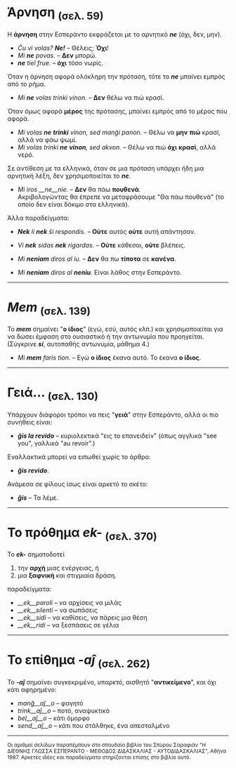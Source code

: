 # Άρνηση <sub>(σελ. 59)</sub>

Η __άρνηση__ στην Εσπεράντο εκφράζεται με το αρνητικό *__ne__* (όχι, δεν, μην).  

- *Ĉu vi volas? __Ne!__*  – Θέλεις; __Όχι__!  
- *Mi __ne__ povas.* – __Δεν__ μπορώ.  
- *__ne__ tiel frue.* – __όχι__ τόσο νωρίς.  

Όταν η άρνηση αφορά ολόκληρη την πρόταση, τότε το *__ne__* μπαίνει εμπρός από το ρήμα.  
- *Mi __ne__ volas trinki vinon.* – __Δεν__ θέλω να πιώ κρασί.  

Όταν όμως αφορά __μέρος__ της πρότασης, μπαίνει εμπρός από το μέρος που αφορά.  

- *Mi volas __ne__ __trinki__ vinon, sed manĝi panon.* – Θέλω να __μην__ __πιώ__ κρασί, αλλά να φάω ψωμί.  
- *Mi volas trinki __ne__ __vinon__, sed akvon.* – Θέλω να πιώ __όχι__ __κρασί__, αλλά νερό.  

Σε αντίθεση με τα ελληνικά, όταν σε μια πρόταση υπάρχει ήδη μια αρνητική λέξη, δεν χρησιμοποιείται το *__ne__*.  

- *Mi iros __ne__nie.* – __Δεν__ θα πάω __πουθενά__.  
Ακριβολογώντας θα έπρεπε να μεταφράσουμε "Θα πάω πουθενά" (το οποίο δεν είναι δόκιμο στα ελληνικά).

Άλλα παραδείγματα:

- *__Nek__ li __nek__ ŝi respondis.*   – __Ούτε__ αυτός __ούτε__ αυτή απάντησαν.
- *Vi __nek__ sidas __nek__ rigardas.* – __Ούτε__ κάθεσαι, __ούτε__ βλέπεις.

- *Mi __neniam__ diros al iu.* – __Δεν__ θα πω __τίποτα__ σε __κανένα__.
- *Mi __neniam__ diros al __neniu__*. Είναι λάθος στην Εσπεράντο.

---
# *__Mem__* <sub>(σελ. 139)</sub>

Το *__mem__* σημαίνει "__ο ίδιος__" (εγώ, εσύ, αυτός κλπ.) και χρησιμοποιείται για να δώσει έμφαση στο ουσιαστικό ή την αντωνυμία που προηγείται. (Σύγκρινε *__si__*, αυτοπαθής αντωνυμία, μάθημα 4.)

- *Mi __mem__ faris tion.*  – Εγώ __ο ίδιος__ έκανα αυτό. Το έκανα __ο ίδιος__.
---
# __Γειά…__ <sub>(σελ. 130)</sub>

Υπάρχουν διάφοροι τρόποι να πεις "__γειά__" στην Εσπεράντο, αλλά οι πιο συνήθεις είναι: 

- *__ĝis la revido__* – κυριολεκτικά  "εις το επανειδείν" (όπως αγγλικά "see you", γαλλικά "au revoir".)

Εναλλακτικά μπορεί να ειπωθεί χωρίς το άρθρο:

- *__ĝis revido__*.

Ανάμεσα σε φίλους ίσως είναι αρκετό το σκέτο:

- *__ĝis__* – Τα λέμε.

---
# Το πρόθημα *__ek-__* <sub>(σελ. 370)</sub>

Το *__ek-__* σηματοδοτεί

1. την __αρχή__ μιας ενέργειας, ή
2. μια __ξαφνική__ και στιγμιαία δράση.

παραδείγματα:

- *__ek__paroli*  – να αρχίσεις να μιλάς
- *__ek__silenti* – να σωπάσεις
- *__ek__sidi*    – να καθίσεις, να πάρεις μια θέση
- *__ek__ridi*    – να ξεσπάσεις σε γέλια
 
---
# Το επίθημα *__-aĵ__* <sub>(σελ. 262)</sub>

Το *__-aĵ__* σημαίνει συγκεκριμένο, υπαρκτό, αισθητό "__αντικείμενο__", και όχι κάτι αφηρημένο:

- *manĝ__aĵ__o*  – φαγητό
- *trink__aĵ__o* – ποτό, αναψυκτικό
- *bel__aĵ__o*   – κάτι όμορφο
- *send__aĵ__o*  – κάτι που στάλθηκε, ένα απεσταλμένο
--- 
<sub>Οι αριθμοί σελίδων παραπέμπουν στο σπουδαίο βιβλίο του Σπύρου Σαραφιάν "Η ΔΙΕΘΝΗΣ ΓΛΩΣΣΑ ΕΣΠΕΡΑΝΤΟ - ΜΕΘΟΔΟΣ ΔΙΔΑΣΚΑΛΙΑΣ - ΑΥΤΟΔΙΔΑΣΚΑΛΙΑΣ", Αθήνα 1987. Αρκετές ιδέες και παραδείγματα στηρίζονται επίσης στο βιβλίο αυτό.</sub>
